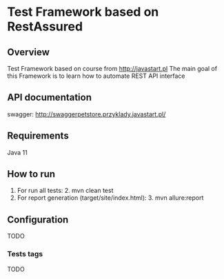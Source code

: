 # Test Framework based on RestAssured

## Overview
Test Framework based on course from  http://javastart.pl
The main goal of this Framework is to learn how to automate REST API interface

## API documentation
swagger: http://swaggerpetstore.przyklady.javastart.pl/

## Requirements
Java 11

## How to run 
1. For run all tests:
   2. mvn clean test
2. For report generation (target/site/index.html):
   3. mvn allure:report

## Configuration
TODO

### Tests tags
TODO